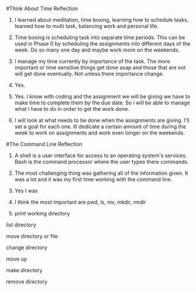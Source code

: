 #Think About Time Reflection

1. I learned about meditation, time boxing, learning how to schedule tasks, learned how to multi task, balancing work and personal life.

2. Time boxing is scheduling task into separate time periods. This can be used in Phase 0 by scheduling the assignments into different days of the week. Do so many one day and maybe work more on the weekends.

3. I manage my time currently by importance of the task. The more important or time sensitive things get done asap and those that are not will get done eventually. Not unless there importance change.

4. Yes.

5. Yes. I know with coding and the assignment we will be giving we have to make time to complete them by the due date. So i will be able to manage what i have to do in order to get the work done.

6. I will look at what needs to be done when the assignments are giving. I'll set a goal for each one. Ill dedicate a certain amount of time during the week to work on assignments and work even longer on the weekends.

#The Command Line Reflection

1. A shell is a user interface for access to an operating system's services. Bash is the command processor where the user types there commands.

2. The most challenging thing was gathering all of the information given. It was a lot and it was my first time working with the command line.

3. Yes I was

4. I think the most important are pwd, ls, mv, mkdir, rmdir

5. print working directory

list directory

move directory or file

change directory

move up

make directory

remove directory






